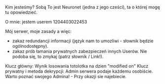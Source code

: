 Kim jesteśmy? Sobą 
To jest Neuronet (jedna z jego cześci), ta o której mogę tu opowiedzieć.

O mnie: jestem userem 1204403022453

Mój serwer, moje zasady a więc:
- zakaz redundancji informacji (język nam to umozliwi - słownik będzie ogólnodostępny).
- zakaz prób łamania prywatnych zabezpieczeń innych Userów.
Nie podoba się, to zmykaj (patrz słownik / Link!).


Klucz główny: Wynik losowania totolotka na dzien "modified on"
Klucz prywatny i metoda dekrypcji: Admin serwera podaje każdemu osobiście.
Warto poznać swojego Admina! - Przy okazji sie najebiecie.
